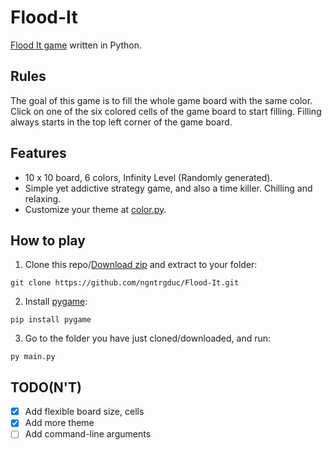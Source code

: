  # Flood-It

[Flood It game](https://www.google.com/search?q=flood+it) written in Python.

## Rules

The goal of this game is to fill the whole game board with the same color. Click on one of the six colored cells of the game board to start filling. Filling always starts in the top left corner of the game board.

## Features

- 10 x 10 board, 6 colors, Infinity Level (Randomly generated).
- Simple yet addictive strategy game, and also a time killer. Chilling and relaxing.
- Customize your theme at [color.py](https://github.com/ngntrgduc/Flood-It/blob/master/color.py).

## How to play

1. Clone this repo/[Download zip](https://github.com/ngntrgduc/Flood-It/archive/refs/heads/master.zip) and extract to your folder:
```
git clone https://github.com/ngntrgduc/Flood-It.git
```
2. Install [pygame](https://www.pygame.org/news):
```
pip install pygame
```
3. Go to the folder you have just cloned/downloaded, and run:
```
py main.py
```

## TODO(N'T)

- [x] Add flexible board size, cells
- [x] Add more theme
- [ ] Add command-line arguments